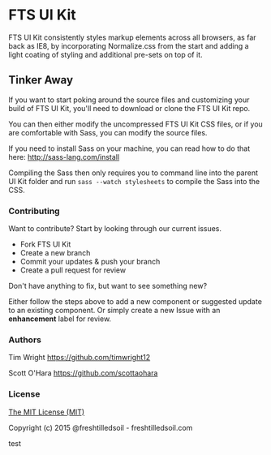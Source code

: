 FTS UI Kit
====================

FTS UI Kit consistently styles markup elements across all browsers, as far back as IE8, by incorporating Normalize.css from the start and adding a light coating of styling and additional pre-sets on top of it.

## Tinker Away

If you want to start poking around the source files and customizing your build of FTS UI Kit, you'll need to download or clone the FTS UI Kit repo.

You can then either modify the uncompressed FTS UI Kit CSS files, or if you are comfortable with Sass, you can modify the source files.

If you need to install Sass on your machine, you can read how to do that here: http://sass-lang.com/install

Compiling the Sass then only requires you to command line into the parent UI Kit folder and run
```sass --watch stylesheets```
to compile the Sass into the CSS.



### Contributing

Want to contribute? Start by looking through our current issues.

* Fork FTS UI Kit
* Create a new branch
* Commit your updates & push your branch
* Create a pull request for review

Don't have anything to fix, but want to see something new?

Either follow the steps above to add a new component or suggested update to an existing component. Or simply create a new Issue with an __enhancement__ label for review.


### Authors

Tim Wright
https://github.com/timwright12

Scott O'Hara
https://github.com/scottaohara


### License
[The MIT License (MIT)](/LICENSE)

Copyright (c) 2015 @freshtilledsoil - freshtilledsoil.com

test
